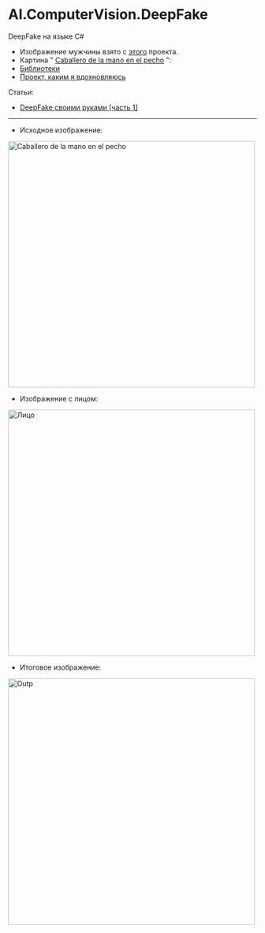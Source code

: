 # AI.ComputerVision.DeepFake
DeepFake на языке C#


* Изображение мужчины взято с [этого](https://generated.photos) проекта.
* Картина " [Caballero de la mano en el pecho](https://ru.m.wikipedia.org/wiki/%D0%A4%D0%B0%D0%B9%D0%BB:El_caballero_de_la_mano_en_el_pecho.jpg) ": 
* [Библиотеки](https://github.com/aiframesharp/AIFrameSharpNonCommercialRus)
* [Проект, каким я вдохновляюсь](https://github.com/MarekKowalski/FaceSwap)




Статьи:
* [DeepFake своими руками [часть 1]](https://habr.com/ru/post/470323)


---

* Исходное изображение:

<img width="500" alt="Caballero de la mano en el pecho" src="https://github.com/zaharPonimash/AI.ComputerVision.DeepFake/blob/master/TestApp/TestApp/bin/Debug/data/face.jpg">


* Изображение с лицом: 

<img width="500" alt="Лицо" src="https://github.com/zaharPonimash/AI.ComputerVision.DeepFake/blob/master/TestApp/TestApp/bin/Debug/data/face2.jpg">

* Итоговое изображение:

<img width="500" alt="Outp" src="https://github.com/zaharPonimash/AI.ComputerVision.DeepFake/blob/master/TestApp/TestApp/bin/Debug/output.png">

